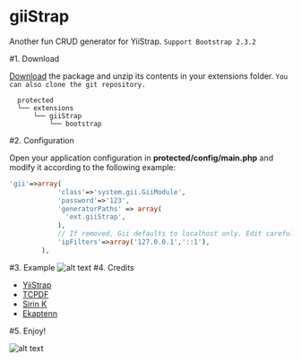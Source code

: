 # giiStrap
Another fun CRUD generator for YiiStrap.
`Support Bootstrap 2.3.2`

#1. Download

[Download](https://github.com/Ekaptenn/giistrap/archive/master.zip) the package and unzip its contents in your extensions folder. 
`You can also clone the git repository.`

```
  protected
  └── extensions
      └── giiStrap
          └── bootstrap
```
#2. Configuration

Open your application configuration in **protected/config/main.php** and modify it according to the following example:

```php
'gii'=>array(
            'class'=>'system.gii.GiiModule',
            'password'=>'123',
            'generatorPaths' => array(
              'ext.giiStrap', 
            ),
            // If removed, Gii defaults to localhost only. Edit carefully to taste.
            'ipFilters'=>array('127.0.0.1','::1'),
        ),
```

#3. Example
![alt text](http://i.imgur.com/NZWjeNf.png "GiiStrap Generator!")
#4. Credits

* [YiiStrap](http://www.getyiistrap.com/)
* [TCPDF](http://www.tcpdf.org/)
* [Sirin K](https://twitter.com/sirin_ibin)
* [Ekaptenn](https://github.com/Ekaptenn/)

#5. Enjoy!

![alt text](http://i.imgur.com/4yfFvbE.jpg "If u like?, FAV Please!")

